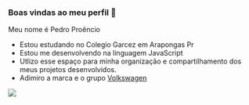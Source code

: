 ### Boas vindas ao meu perfil 🚙

Meu nome é Pedro Proêncio
- Estou estudando no Colegio Garcez em Arapongas Pr 
- Estou me desenvolvendo na linguagem JavaScript
- Utlizo esse espaço para minha organização e compartilhamento dos meus projetos desenvolvidos.
- Adimiro a marca e o grupo [Volkswagen](https://www.vw.com.br)


![](https://media1.tenor.com/m/OqVuw-vvOxAAAAAC/car-dreak.gif)
